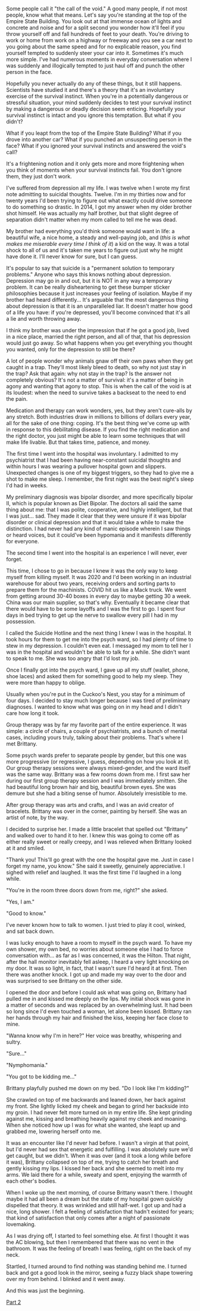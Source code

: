 Some people call it "the call of the void." A good many people, if not most people, know what that means. Let's say you're standing at the top of the Empire State Building. You look out at that immense ocean of lights and concrete and noise and for a split second you wonder how it'll feel if you throw yourself off and fall hundreds of feet to your death. You're driving to work or home from work on a highway or freeway and you see a car next to you going about the same speed and for no explicable reason, you find yourself tempted to suddenly steer your car into it. Sometimes it's much more simple. I've had numerous moments in everyday conversation where I was suddenly and illogically tempted to just haul off and punch the other person in the face.

Hopefully you never actually do any of these things, but it still happens. Scientists have studied it and there's a theory that it's an involuntary exercise of the survival instinct. When you're in a potentially dangerous or stressful situation, your mind suddenly decides to test your survival instinct by making a dangerous or deadly decision seem enticing. Hopefully your survival instinct is intact and you ignore this temptation. But what if you didn't?

What if you leapt from the top of the Empire State Building? What if you drove into another car? What if you punched an unsuspecting person in the face? What if you ignored your survival instincts and answered the void's call?

It's a frightening notion and it only gets more and more frightening when you think of moments when your survival instincts fail. You don't ignore them, they just don't work.

I've suffered from depression all my life. I was twelve when I wrote my first note admitting to suicidal thoughts. Twelve. I'm in my thirties now and for twenty years I'd been trying to figure out what exactly could drive someone to do something so drastic. In 2014, I got my answer when my older brother shot himself. He was actually my half brother, but that slight degree of separation didn't matter when my mom called to tell me he was dead.

My brother had everything you'd think someone would want in life: a beautiful wife, a nice home, a steady and well-paying job, and (*this is what makes me miserable every time I think of it*) a kid on the way.  It was a total shock to all of us and it's taken me years to figure out just why he might have done it. I'll never know for sure, but I can guess.

It's popular to say that suicide is a "permanent solution to temporary problems." Anyone who says this knows nothing about depression. Depression may go in and out, but it is NOT in any way a temporary problem. It can be really disheartening to get these bumper sticker philosophies because it just increases your feeling of isolation. Maybe if my brother had heard differently... It's arguable that the most dangerous thing about depression is that it is an unparalleled liar. It doesn't matter how good of a life you have: if you're depressed, you'll become convinced that it's all a lie and worth throwing away.

I think my brother was under the impression that if he got a good job, lived in a nice place, married the right person, and all of that, that his depression would just go away. So what happens when you get everything you thought you wanted, only for the depression to still be there?

A lot of people wonder why animals gnaw off their own paws when they get caught in a trap. They'll most likely bleed to death, so why not just stay in the trap? Ask that again: why not stay in the trap? Is the answer not completely obvious? It's not a matter of survival: it's a matter of being in agony and wanting that agony to stop. This is when the call of the void is at its loudest: when the need to survive takes a backseat to the need to end the pain.

Medication and therapy can work wonders, yes, but they aren't cure-alls by any stretch. Both industries draw in millions to billions of dollars every year, all for the sake of one thing: coping. It's the best thing we've come up with in response to this debilitating disease. If you find the right medication and the right doctor, you just might be able to learn some techniques that will make life livable. But that takes time, patience, and money.

The first time I went into the hospital was involuntary. I admitted to my psychiatrist that I had been having near-constant suicidal thoughts and within hours I was wearing a pullover hospital gown and slippers. Unexpected changes is one of my biggest triggers, so they had to give me a shot to make me sleep. I remember, the first night was the best night's sleep I'd had in weeks.

My preliminary diagnosis was bipolar disorder, and more specifically bipolar II, which is popular known as Diet Bipolar. The doctors all said the same thing about me: that I was polite, cooperative, and highly intelligent, but that I was just... sad. They made it clear that they were unsure if it was bipolar disorder or clinical depression and that it would take a while to make the distinction. I had never had any kind of manic episode wherein I saw things or heard voices, but it could've been hypomania and it manifests differently for everyone.

The second time I went into the hospital is an experience I will never, ever forget.

This time, I chose to go in because I knew it was the only way to keep myself from killing myself. It was 2020 and I'd been working in an industrial warehouse for about two years, receiving orders and sorting parts to prepare them for the machinists. COVID hit us like a Mack truck. We went from getting around 30-40 boxes in every day to maybe getting 30 a week. China was our main supplier, so that's why. Eventually it became clear that there would have to be some layoffs and I was the first to go. I spent four days in bed trying to get up the nerve to swallow every pill I had in my possession.

I called the Suicide Hotline and the next thing I knew I was in the hospital. It took hours for them to get me into the psych ward, so I had plenty of time to stew in my depression. I couldn't even eat. I messaged my mom to tell her I was in the hospital and wouldn't be able to talk for a while. She didn't want to speak to me. She was too angry that I'd lost my job.

Once I finally got into the psych ward, I gave up all my stuff (wallet, phone, shoe laces) and asked them for something good to help my sleep. They were more than happy to oblige.

Usually when you're put in the Cuckoo's Nest, you stay for a minimum of four days. I decided to stay much longer because I was tired of preliminary diagnoses. I wanted to know what was going on in my head and I didn't care how long it took.

Group therapy was by far my favorite part of the entire experience. It was simple: a circle of chairs, a couple of psychiatrists, and a bunch of mental cases, including yours truly, talking about their problems. That's where I met Brittany.

Some psych wards prefer to separate people by gender, but this one was more progressive (or regressive, I guess, depending on how you look at it). Our group therapy sessions were always mixed-gender, and the ward itself was the same way. Brittany was a few rooms down from me. I first saw her during our first group therapy session and I was immediately smitten. She had beautiful long brown hair and big, beautiful brown eyes. She was demure but she had a biting sense of humor. Absolutely irresistible to me.

After group therapy was arts and crafts, and I was an avid creator of bracelets. Brittany was over in the corner, painting by herself. She was an artist of note, by the way.

I decided to surprise her. I made a little bracelet that spelled out "Brittany" and walked over to hand it to her. I knew this was going to come off as either really sweet or really creepy, and I was relieved when Brittany looked at it and smiled.

"Thank you! This'll go great with the one the hospital gave me. Just in case I forget my name, you know." She said it sweetly, genuinely appreciative. I sighed with relief and laughed. It was the first time I'd laughed in a long while.

"You're in the room three doors down from me, right?" she asked.

"Yes, I am."

"Good to know."

I've never known how to talk to women. I just tried to play it cool, winked, and sat back down.

I was lucky enough to have a room to myself in the psych ward. To have my own shower, my own bed, no worries about someone else I had to force conversation with... as far as I was concerned, it was the Hilton. That night, after the hall monitor inevitably fell asleep, I heard a very light knocking on my door. It was so light, in fact, that I wasn't sure I'd heard it at first. Then there was another knock. I got up and made my way over to the door and was surprised to see Brittany on the other side.

I opened the door and before I could ask what was going on, Brittany had pulled me in and kissed me deeply on the lips. My initial shock was gone in a matter of seconds and was replaced by an overwhelming lust. It had been so long since I'd even touched a woman, let alone been kissed. Brittany ran her hands through my hair and finished the kiss, keeping her face close to mine.

"Wanna know why I'm in here?" Her voice was breathy, whispering and sultry.

"Sure..."

"Nymphomania."

"You got to be kidding me..."

Brittany playfully pushed me down on my bed. "Do I look like I'm kidding?"

She crawled on top of me backwards and leaned down, her back against my front. She lightly licked my cheek and began to grind her backside into my groin. I had never felt more turned on in my entire life. She kept grinding against me, kissing and breathing heavily against my cheek and moaning. When she noticed how up I was for what she wanted, she leapt up and grabbed me, lowering herself onto me.

It was an encounter like I'd never had before. I wasn't a virgin at that point, but I'd never had sex that energetic and fulfilling. I was absolutely sure we'd get caught, but we didn't. When it was over (and it took a long while before it was), Brittany collapsed on top of me, trying to catch her breath and gently kissing my lips. I kissed her back and she seemed to melt into my arms. We laid there for a while, sweaty and spent, enjoying the warmth of each other's bodies.

When I woke up the next morning, of course Brittany wasn't there. I thought maybe it had all been a dream but the state of my hospital gown quickly dispelled that theory. It was wrinkled and still half-wet. I got up and had a nice, long shower. I felt a feeling of satisfaction that hadn't existed for years; that kind of satisfaction that only comes after a night of passionate lovemaking.

As I was drying off, I started to feel something else. At first I thought it was the AC blowing, but then I remembered that there was no vent in the bathroom. It was the feeling of breath I was feeling, right on the back of my neck.

Startled, I turned around to find nothing was standing behind me. I turned back and got a good look in the mirror, seeing a fuzzy black shape towering over my from behind. I blinked and it went away.

And this was just the beginning.

[Part 2](https://www.reddit.com/r/nosleep/comments/vt4jwd/when_the_void_calls_part_2/)